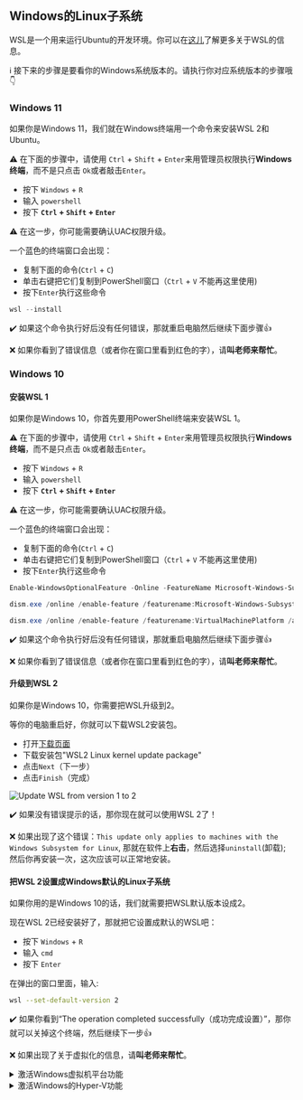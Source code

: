 ## Windows的Linux子系统

WSL是一个用来运行Ubuntu的开发环境。你可以在[这儿](https://docs.microsoft.com/en-us/windows/wsl/faq)了解更多关于WSL的信息。

:information_source: 接下来的步骤是要看你的Windows系统版本的。请执行你对应系统版本的步骤哦:point_down:

### Windows 11

如果你是Windows 11，我们就在Windows终端用一个命令来安装WSL 2和Ubuntu。

:warning: 在下面的步骤中，请使用 `Ctrl` + `Shift` + `Enter`来用管理员权限执行**Windows终端**，而不是只点击 `Ok`或者敲击`Enter`。

- 按下 `Windows` + `R`
- 输入  `powershell`
- 按下 **`Ctrl` + `Shift` + `Enter`**

:warning: 在这一步，你可能需要确认UAC权限升级。

一个蓝色的终端窗口会出现：
- 复制下面的命令(`Ctrl` + `C`)
- 单击右键把它们复制到PowerShell窗口（`Ctrl` + `V` 不能再这里使用)
- 按下`Enter`执行这些命令

```powershell
wsl --install
```

:heavy_check_mark: 如果这个命令执行好后没有任何错误，那就重启电脑然后继续下面步骤:+1:

:x: 如果你看到了错误信息（或者你在窗口里看到红色的字），请**叫老师来帮忙**。

### Windows 10

#### 安装WSL 1

如果你是Windows 10，你首先要用PowerShell终端来安装WSL 1。

:warning: 在下面的步骤中，请使用 `Ctrl` + `Shift` + `Enter`来用管理员权限执行**Windows终端**，而不是只点击 `Ok`或者敲击`Enter`。

- 按下 `Windows` + `R`
- 输入  `powershell`
- 按下 **`Ctrl` + `Shift` + `Enter`**

:warning: 在这一步，你可能需要确认UAC权限升级。

一个蓝色的终端窗口会出现：
- 复制下面的命令(`Ctrl` + `C`)
- 单击右键把它们复制到PowerShell窗口（`Ctrl` + `V` 不能再这里使用)
- 按下`Enter`执行这些命令

```powershell
Enable-WindowsOptionalFeature -Online -FeatureName Microsoft-Windows-Subsystem-Linux
```

```powershell
dism.exe /online /enable-feature /featurename:Microsoft-Windows-Subsystem-Linux /all /norestart
```

```powershell
dism.exe /online /enable-feature /featurename:VirtualMachinePlatform /all /norestart
```

:heavy_check_mark: 如果这个命令执行好后没有任何错误，那就重启电脑然后继续下面步骤:+1:

:x: 如果你看到了错误信息（或者你在窗口里看到红色的字），请**叫老师来帮忙**。


#### 升级到WSL 2

如果你是Windows 10，你需要把WSL升级到2。

等你的电脑重启好，你就可以下载WSL2安装包。

- 打开[下载页面](https://aka.ms/wsl2kernel)
- 下载安装包"WSL2 Linux kernel update package"
- 点击`Next`（下一步）
- 点击`Finish`（完成）

![Update WSL from version 1 to 2](images/windows_update_wsl.png)

:heavy_check_mark: 如果没有错误提示的话，那你现在就可以使用WSL 2了！

:x: 如果出现了这个错误：`This update only applies to machines with the Windows Subsystem for Linux`, 那就在软件上**右击**，然后选择`uninstall`(卸载); 然后你再安装一次，这次应该可以正常地安装。

#### 把WSL 2设置成Windows默认的Linux子系统

如果你用的是Windows 10的话，我们就需要把WSL默认版本设成2。

现在WSL 2已经安装好了，那就把它设置成默认的WSL吧：
- 按下 `Windows` + `R`
- 输入  `cmd`
- 按下 `Enter`

在弹出的窗口里面，输入:

```bash
wsl --set-default-version 2
```

:heavy_check_mark: 如果你看到“The operation completed successfully（成功完成设置）”，那你就可以关掉这个终端，然后继续下一步:+1:

:x: 如果出现了关于虚拟化的信息，请**叫老师来帮忙**。

<details>
  <summary>激活Windows虚拟机平台功能</summary>

完成[这些](https://www.configserverfirewall.com/windows-10/please-enable-the-virtual-machine-platform-windows-feature-and-ensure-virtualization-is-enabled-in-the-bios/#:~:text=To%20enable%20WSL%202,%20Open,Windows%20feature%20on%20or%20off.&text=Ensure%20that%20the%20Virtual%20Machine,Windows%20will%20enable%20WSL%202)步骤，然后确保最后你激活了<strong>虚拟机平台</strong>和<strong>Windows的Linux子系统</strong>。
</details>

<details>
  <summary>激活Windows的Hyper-V功能</summary>

完成[这些](https://winaero.com/enable-use-hyper-v-windows-10/)步骤，然后确保你激活了<strong>Hyper-V</strong>。
</details>
